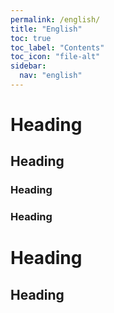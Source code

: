 ```yaml
---
permalink: /english/
title: "English"
toc: true
toc_label: "Contents"
toc_icon: "file-alt"
sidebar:
  nav: "english"
---
```


# Heading
## Heading
### Heading
### Heading
# Heading
## Heading

